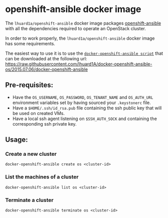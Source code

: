 openshift-ansible docker image
==============================

The `lhuard1a/openshift-ansible` docker image packages [openshift-ansible](https://github.com/openshift/openshift-ansible) with all the dependencies required to operate an OpenStack cluster.

In order to work properly, the `lhuard1a/openshift-ansible` docker image has some requirements.

The easiest way to use it is to use the [`docker-openshift-ansible script`](https://github.com/lhuard1A/docker-openshift-ansible-os/blob/2015.07.06/docker-openshift-ansible) that can be downloaded at the following url: https://raw.githubusercontent.com/lhuard1A/docker-openshift-ansible-os/2015.07.06/docker-openshift-ansible

Pre-requisites:
---------------

* Have the `OS_USERNAME`, `OS_PASSWORD`, `OS_TENANT_NAME` and `OS_AUTH_URL` environment variables set by having sourced your `.keystonerc` file.
* Have a `$HOME/.ssh/id_rsa.pub` file containing the ssh public key that will be used on created VMs.
* Have a local ssh agent listening on `$SSH_AUTH_SOCK` and containing the corresponding ssh private key.

Usage:
------

### Create a new cluster

```
docker-openshift-ansible create os <cluster-id>
```

### List the machines of a cluster

```
docker-openshift-ansible list os <cluster-id>
```

### Terminate a cluster

```
docker-openshift-ansible terminate os <cluster-id>
```
